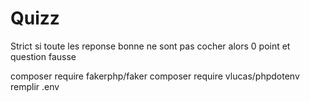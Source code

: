 # Quizz

Strict si toute les reponse bonne ne sont pas cocher alors 0 point et question fausse

composer require fakerphp/faker
composer require vlucas/phpdotenv
remplir .env